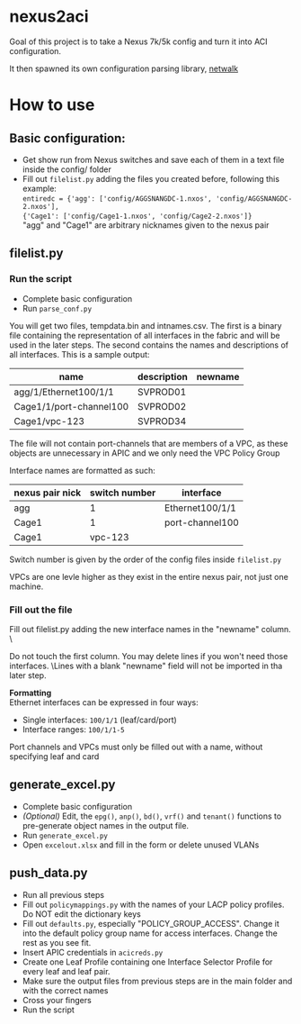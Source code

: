 # nexus2aci

Goal of this project is to take a Nexus 7k/5k config and turn it into ACI configuration.

It then spawned its own configuration parsing library, [netwalk](https://github.com/icovada/netwalk)

# How to use

## Basic configuration: 
* Get show run from Nexus switches and save each of them in a text file inside the config/ folder
* Fill out `filelist.py` adding the files you created before, following this example: \
`entiredc = {'agg': ['config/AGGSNANGDC-1.nxos', 'config/AGGSNANGDC-2.nxos'],` \
`{'Cage1': ['config/Cage1-1.nxos', 'config/Cage2-2.nxos']}` \
"agg" and "Cage1" are arbitrary nicknames given to the nexus pair


## filelist.py
### Run the script
* Complete basic configuration
* Run `parse_conf.py`

You will get two files, tempdata.bin and intnames.csv. The first is a binary file containing the representation of all interfaces in the fabric and will be used in the later steps. The second contains the names and descriptions of all interfaces. This is a sample output:

| name                    | description | newname |
|-------------------------|-------------|---------|
| agg/1/Ethernet100/1/1   | SVPROD01 |         |
| Cage1/1/port-channel100 | SVPROD02 |         |
| Cage1/vpc-123 | SVPROD34 | |

The file will not contain port-channels that are members of a VPC, as these objects are unnecessary in APIC and we only need the VPC Policy Group

Interface names are formatted as such:

| nexus pair nick | switch number | interface |
| --- | --- | ---|
| agg | 1 | Ethernet100/1/1 |
| Cage1 | 1 | port-channel100 |
| Cage1 | vpc-123| |

Switch number is given by the order of the config files inside `filelist.py`

VPCs are one levle higher as they exist in the entire nexus pair, not just one machine.

### Fill out the file
Fill out filelist.py adding the new interface names in the "newname" column. \

Do not touch the first column. You may delete lines if you won't need those interfaces. \Lines with a blank "newname" field will not be imported in tha later step.

**Formatting** \
Ethernet interfaces can be expressed in four ways:
* Single interfaces: `100/1/1` (leaf/card/port)
* Interface ranges: `100/1/1-5`

Port channels and VPCs must only be filled out with a name, without specifying leaf and card

## generate_excel.py
* Complete basic configuration
* *(Optional)* Edit, the `epg()`, `anp()`, `bd()`, `vrf()` and `tenant()` functions to pre-generate object names in the output file.
* Run `generate_excel.py`
* Open `excelout.xlsx` and fill in the form or delete unused VLANs

## push_data.py
* Run all previous steps
* Fill out `policymappings.py` with the names of your LACP policy profiles. Do NOT edit the dictionary keys
* Fill out `defaults.py`, especially "POLICY_GROUP_ACCESS". Change it into the default policy group name for access interfaces. Change the rest as you see fit.
* Insert APIC credentials in `acicreds.py`
* Create one Leaf Profile containing one Interface Selector Profile for every leaf and leaf pair.
* Make sure the output files from previous steps are in the main folder and with the correct names
* Cross your fingers
* Run the script
